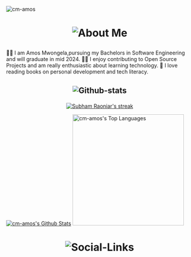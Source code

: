 ![cm-amos](https://github.com/cm-amos/cm-amos/blob/main/banner/cm-amos.gif)

<h1 align="center"> 

![About Me](https://img.shields.io/badge/About-Me-purple?style=for-the-badge)

</h1>

👨‍🎓 I am Amos Mwongela,pursuing my Bachelors in Software Engineering and will graduate in mid 2024.
👩‍💻 I enjoy contributing to Open Source Projects and am really enthusiastic about learning technology.
📝 I love reading books on personal development and tech literacy.


 <h2 align="center">

 ![Github-stats](https://img.shields.io/badge/Github-Stats-%23F46DB0?style=for-the-badge)
 
 </h2>

<p align="center">
    <a href="https://github.com/cm-amos">
        <img title="🔥 Get streak stats for your profile at git.io/streak-stats" alt="Subham Raoniar's streak" src=""[![Anurag's GitHub stats](https://github-readme-stats.vercel.app/api?username=cm-amos)](https://github.com/cm-amos/github-readme-stats)/>
    </a>
</p>
    <a href="https://github.com/cm-amos"><img alt="cm-amos's Github Stats" src="[![Anurag's GitHub stats](https://github-readme-stats.vercel.app/api?username=cm-amos)](https://github.com/cm-amos/github-readme-stats)" /></a>
  <a href="https://github.com/cm-amos"><img alt="cm-amos's Top Languages" src="https://github-readme-stats.vercel.app/api/top-langs/?username=cm-amos&langs_count=8&count_private=true&layout=compact&theme=react&hide_border=true&bg_color=0D1117" width="300px"/></a>
  <br/>

<h1 align="center"> 

![Social-Links](https://img.shields.io/badge/Social-Links-%23F46DB0?style=for-the-badge)

</h1>
